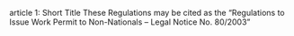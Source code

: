 article 1: Short Title
These Regulations may be cited as the “Regulations to Issue Work Permit to Non-Nationals – Legal Notice No. 80&#x2F;2003”
<ul>
</ul>